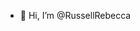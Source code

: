 - 👋 Hi, I’m @RussellRebecca



<!---
RussellRebecca/RussellRebecca is a ✨ special ✨ repository because its `README.md` (this file) appears on your GitHub profile.
You can click the Preview link to take a look at your changes.
--->
